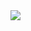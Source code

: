 <img src="https://user-images.githubusercontent.com/83510798/154965794-e8973c24-2cd7-44ee-af2b-7d097410c25f.png">
